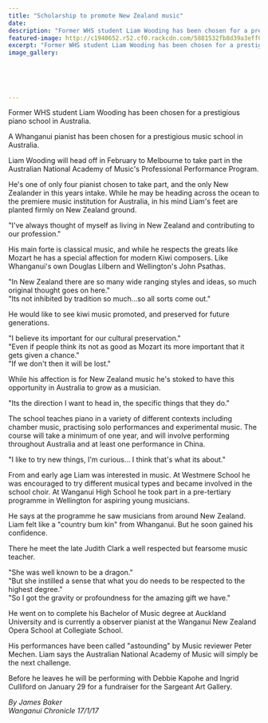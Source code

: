 ```yaml
---
title: "Scholarship to promote New Zealand music"
date: 
description: "Former WHS student Liam Wooding has been chosen for a prestigious piano school in Australia, Wanganui Chronicle article on 17/1/17..."
featured-image: http://c1940652.r52.cf0.rackcdn.com/5881532fb8d39a3eff001d81/ex-liam-wooding-chosen-piano-school-in-oz-Chron-16-Jan.jpg
excerpt: "Former WHS student Liam Wooding has been chosen for a prestigious piano school in Australia."
image_gallery:
    
    
    
    
    
---
```


<p>Former WHS student Liam Wooding has been chosen for a prestigious piano school in Australia.</p>
<p>A Whanganui pianist has been chosen for a prestigious music school in Australia.</p>
<p>Liam Wooding will head off in February to Melbourne to take part in the Australian National Academy of Music's Professional Performance Program.</p>
<p>He's one of only four pianist chosen to take part, and the only New Zealander in this years intake. While he may be heading across the ocean to the premiere music institution for Australia, in his mind Liam's feet are planted firmly on New Zealand ground.</p>
<p>"I've always thought of myself as living in New Zealand and contributing to our profession."</p>
<p>His main forte is classical music, and while he respects the greats like Mozart he has a special affection for modern Kiwi composers. Like Whanganui's own Douglas Lilbern and Wellington's John Psathas.</p>
<p>"In New Zealand there are so many wide ranging styles and ideas, so much original thought goes on here."<br />"Its not inhibited by tradition so much...so all sorts come out."</p>
<p>He would like to see kiwi music promoted, and preserved for future generations.</p>
<p>"I believe its important for our cultural preservation."<br />"Even if people think its not as good as Mozart its more important that it gets given a chance."<br />"If we don't then it will be lost."</p>
<p>While his affection is for New Zealand music he's stoked to have this opportunity in Australia to grow as a musician.&nbsp;</p>
<p>"Its the direction I want to head in, the specific things that they do."</p>
<p>The school teaches piano in a variety of different contexts including chamber music, practising solo performances and experimental music. The course will take a minimum of one year, and will involve performing throughout Australia and at least one performance in China.</p>
<p>"I like to try new things, I'm curious... I think that's what its about."</p>
<p>From and early age Liam was interested in music. At Westmere School he was encouraged to try different musical types and became involved in the school choir. At Wanganui High School he took part in a pre-tertiary programme in Wellington for aspiring young musicians.</p>
<p>He says at the programme he saw musicians from around New Zealand. Liam felt like a "country bum kin" from Whanganui. But he soon gained his confidence.</p>
<p>There he meet the late Judith Clark a well respected but fearsome music teacher.</p>
<p>"She was well known to be a dragon."<br />"But she instilled a sense that what you do needs to be respected to the highest degree."<br />"So I got the gravity or profoundness for the amazing gift we have."</p>
<p>He went on to complete his Bachelor of Music degree at Auckland University and is currently a observer pianist at the Wanganui New Zealand Opera School at Collegiate School.</p>
<p>His performances have been called "astounding" by Music reviewer Peter Mechen. Liam says the Australian National Academy of Music will simply be the next challenge.</p>
<p>Before he leaves he will be performing with Debbie Kapohe and Ingrid Culliford on January 29 for a fundraiser for the Sargeant Art Gallery.</p>
<div class="detailsLarge articleEmailLink">
<p class="writtenBy"><em>By James Baker</em><br /><em>Wanganui Chronicle 17/1/17&nbsp;</em></p>
</div>


